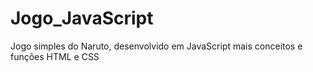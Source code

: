 # Jogo_JavaScript
 Jogo simples do Naruto, desenvolvido em JavaScript mais conceitos e funções HTML  e CSS
